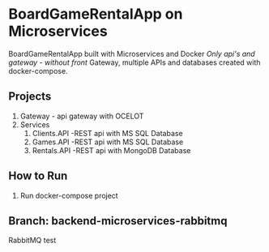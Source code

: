 # BoardGameRentalApp on Microservices
BoardGameRentalApp built with Microservices and Docker
*Only api's and gateway - without front*
Gateway, multiple APIs and databases created with docker-compose.

## Projects
1. Gateway - api gateway with OCELOT
1. Services
   1. Clients.API -REST api with MS SQL Database
   1. Games.API -REST api with MS SQL Database
   1. Rentals.API -REST api with MongoDB Database
   
## How to Run
1. Run docker-compose project

## Branch: backend-microservices-rabbitmq
RabbitMQ test
